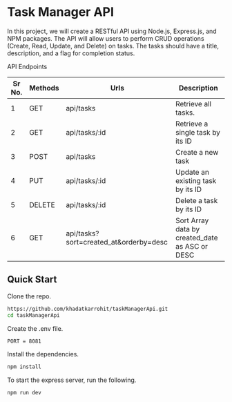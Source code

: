 # Task Manager API
In this project, we will create a RESTful API using Node.js, Express.js, and NPM packages. The API will allow users to perform CRUD operations (Create, Read, Update, and Delete) on tasks. The tasks should have a title, description, and a flag for completion status. 

API Endpoints

| Sr No.     | Methods     | Urls             |Description            |
| -----------| ----------- | -----------      | -----------        |
| 1         | GET         | api/tasks        | Retrieve all tasks.           |
| 2         | GET         | api/tasks/:id    | Retrieve a single task by its ID         |
| 3         | POST        | api/tasks        |Create a new task         |
| 4         | PUT         | api/tasks/:id    | Update an existing task by its ID |
| 5         | DELETE      | api/tasks/:id    |Delete a task by its ID |
| 6         | GET         | api/tasks?sort=created_at&orderby=desc    |Sort Array data by created_date as ASC or DESC |

## Quick Start

Clone the repo.

```bash
https://github.com/khadatkarrohit/taskManagerApi.git
cd taskManagerApi
```
Create the .env file.

```bash
PORT = 8081
```
Install the dependencies.

```bash
npm install
```
To start the express server, run the following.

```bash
npm run dev
```
